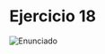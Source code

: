 # Ejercicio 18

![Enunciado](https://github.com/Lukas-De-Angelis-Riva/Estructura-Assembly/blob/master/Guia5/Ejercicio18/Enunciado.JPG)